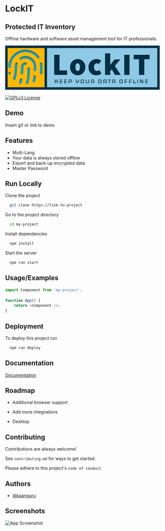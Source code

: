 # LockIT

## Protected IT Inventory

Offline hardware and software asset management tool for IT professionals.

![Logo](./static/img/lockit-logo.png)

[![GPLv3 License](https://img.shields.io/badge/License-GPL%20v3-yellow.svg)](https://opensource.org/licenses/)

## Demo

Insert gif or link to demo

## Features

- Multi-Lang
- Your data is always stored offline
- Export and back-up encrypted data
- Master Password

## Run Locally

Clone the project

```bash
  git clone https://link-to-project
```

Go to the project directory

```bash
  cd my-project
```

Install dependencies

```bash
  npm install
```

Start the server

```bash
  npm run start
```

## Usage/Examples

```javascript
import Component from 'my-project';

function App() {
	return <Component />;
}
```

## Deployment

To deploy this project run

```bash
  npm run deploy
```

## Documentation

[Documentation](https://linktodocumentation)

## Roadmap

- Additional browser support

- Add more integrations

- Desktop

## Contributing

Contributions are always welcome!

See `contributing.md` for ways to get started.

Please adhere to this project's `code of conduct`.

## Authors

- [@kaanguru](https://github.com/kaanguru/)

## Screenshots

![App Screenshot](https://via.placeholder.com/468x300?text=App+Screenshot+Here)
